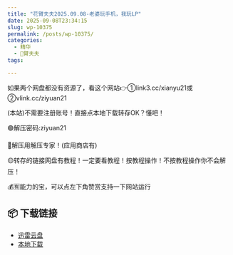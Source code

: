```yaml
---
title: "花臂夫夫2025.09.08-老婆玩手机，我玩LP"
date: 2025-09-08T23:34:15
slug: wp-10375
permalink: /posts/wp-10375/
categories:
  - 精华
  - 🌸臂夫夫
tags:

---
```


如果两个网盘都没有资源了，看这个网站👉①link3.cc/xianyu21或②vlink.cc/ziyuan21

(本站)不需要注册账号！直接点本地下载转存OK？懂吧！

🟢解压密码:ziyuan21

🔵解压用解压专家！(应用商店有)

🟡转存的链接网盘有教程！一定要看教程！按教程操作！不按教程操作你不会解压！

💰🈶能力的宝，可以点左下角赞赏支持一下网站运行

## 📦 下载链接
- [迅雷云盘](https://blziyuan21.com/pay-download/10375?key=6dcb44018b&down_id=0)
- [本地下载](https://blziyuan21.com/pay-download/10375?key=6dcb44018b&down_id=1)

